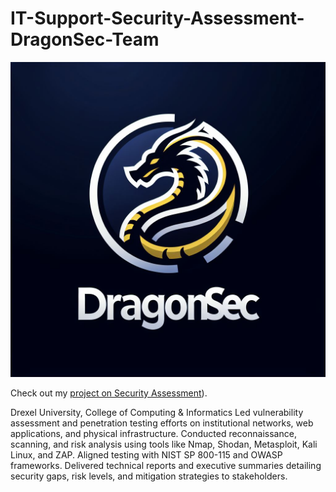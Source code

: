 # IT-Support-Security-Assessment-DragonSec-Team
![DragonSec Logo](./DragonSec.png)


Check out my [project on Security Assessment](https://seniorproject.cci.drexel.edu/project/23c3a38f-07a5-4492-b348-5201321e3b16/)).

Drexel University, College of Computing & Informatics
Led vulnerability assessment and penetration testing efforts on institutional networks, web applications, and physical infrastructure. Conducted reconnaissance, scanning, and risk analysis using tools like Nmap, Shodan, Metasploit, Kali Linux, and ZAP. Aligned testing with NIST SP 800-115 and OWASP frameworks. Delivered technical reports and executive summaries detailing security gaps, risk levels, and mitigation strategies to stakeholders.		
